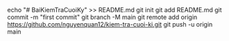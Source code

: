 echo "# BaiKiemTraCuoiKy" >> README.md
git init
git add README.md
git commit -m "first commit"
git branch -M main
git remote add origin https://github.com/nguyenquan12/kiem-tra-cuoi-ki.git
git push -u origin main
